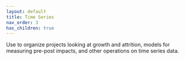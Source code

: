 ```yaml
---
layout: default
title: Time Series
nav_order: 3
has_children: true
---
```


Use to organize projects looking at growth and attrition, models for measuring pre-post impacts, and other operations on time series data. 